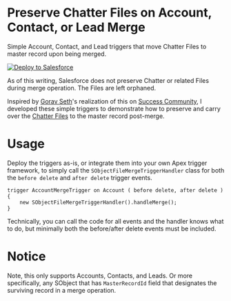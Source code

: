 # Preserve Chatter Files on Account, Contact, or Lead Merge

Simple Account, Contact, and Lead triggers that move Chatter Files to master record upon being merged.

<a href="https://githubsfdeploy.herokuapp.com">
  <img alt="Deploy to Salesforce"
       src="https://raw.githubusercontent.com/afawcett/githubsfdeploy/master/deploy.png">
</a>

As of this writing, Salesforce does not preserve Chatter or related Files during merge operation. The Files are left orphaned.

Inspired by [Gorav Seth](https://twitter.com/goravseth)'s realization of this on [Success Community](https://success.salesforce.com/0D53A00002uKsks),
I developed these simple triggers to demonstrate how to preserve and carry over the [Chatter Files](https://developer.salesforce.com/docs/atlas.en-us.api.meta/api/sforce_api_objects_contentdocument.htm) to the master record post-merge.

# Usage

Deploy the triggers as-is, or integrate them into your own Apex trigger framework, to simply call the `SObjectFileMergeTriggerHandler` class
for both the `before delete` and `after delete` trigger events.

    trigger AccountMergeTrigger on Account ( before delete, after delete ) {
        new SObjectFileMergeTriggerHandler().handleMerge();
    }

Technically, you can call the code for all events and the handler knows what to do, but minimally both the before/after delete events must be included.

# Notice

Note, this only supports Accounts, Contacts, and Leads. Or more specifically, any SObject that has `MasterRecordId` field
that designates the surviving record in a merge operation.
